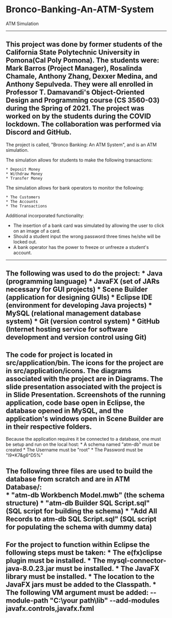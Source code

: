 # Bronco-Banking-An-ATM-System
ATM Simulation

-----------------------------------------------------------------------------------------------------------------------------------------
This project was done by former students of the California State Polytechnic University in Pomona(Cal Poly Pomona).
The students were: Mark Barros (Project Manager), Rosalinda Chamale, Anthony Zhang, Dexxer Medina, and Anthony Sepulveda.
They were all enrolled in Professor T. Damavandi's Object-Oriented Design and Programming course (CS 3560-03) during the Spring of 2021.
The project was worked on by the students during the COVID lockdown. The collaboration was performed via Discord and GitHub.
-----------------------------------------------------------------------------------------------------------------------------------------
The project is called, "Bronco Banking: An ATM System", and is an ATM simulation.

The simulation allows for students to make the following transactions:

	* Deposit Money
	* Withdraw Money
	* Transfer Money

The simulation allows for bank operators to monitor the following:

	* The Customers
	* The Accounts
	* The Transactions

Additional incorporated functionality:	
  * The insertion of a bank card was simulated by allowing the user to click on an image of a card.
  * Should a student input the wrong password three times he/she will be locked out.
  * A bank operator has the power to freeze or unfreeze a student's account.
-----------------------------------------------------------------------------------------------------------------------------------------
The following was used to do the project:
	* Java (programming language)
	* JavaFX (set of JARs necessary for GUI projects)
	* Scene Builder (application for designing GUIs)
	* Eclipse IDE (environment for developing Java projects)
	* MySQL (relational management database system)
	* Git (version control system)
	* GitHub (Internet hosting service for software development and version control using Git)
-----------------------------------------------------------------------------------------------------------------------------------------
The code for project is located in src/application/bin.
The icons for the project are in src/application/icons.
The diagrams associated with the project are in Diagrams.
The slide presentation associated with the project is in Slide Presentation.
Screenshots of the running application, code base open in Eclipse, the database opened in MySQL,
and the application's windows open in Scene Builder are in their respective folders.
-----------------------------------------------------------------------------------------------------------------------------------------
Because the application requires it be connected to a database, one must be setup and run on the local host:
     * A schema named "atm-db" must be created
     * The Username must be "root"
     * The Password must be "l9*K7&g6^D5%"

The following three files are used to build the database from scratch and are in ATM Database/:	 
     * "atm-db Workbench Model.mwb" (the schema structure)
     * "atm-db Builder SQL Script.sql" (SQL script for building the schema)
     * "Add All Records to atm-db SQL Script.sql" (SQL script for populating the schema with dummy data)
-----------------------------------------------------------------------------------------------------------------------------------------
For the project to function within Eclipse the following steps must be taken:
     * The e(fx)clipse plugin must be installed.
     * The mysql-connector-java-8.0.23.jar must be installed.
     * The JavaFX library must be installed.
	 * The location to the JavaFX jars must be added to the Classpath.
	 * The following VM argument must be added:
          --module-path "C:\your path\lib" --add-modules javafx.controls,javafx.fxml
-----------------------------------------------------------------------------------------------------------------------------------------
